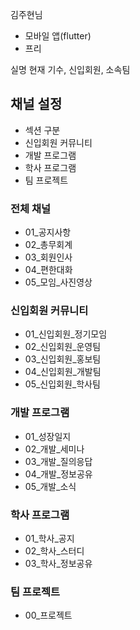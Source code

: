 
김주현님
- 모바일 앱(flutter)
- 프리



실명
현재 기수, 신입회원, 소속팀

## 채널 설정
- 섹션 구분
- 신입회원 커뮤니티
- 개발 프로그램
- 학사 프로그램
- 팀 프로젝트

### 전체 채널
- 01_공지사항
- 02_총무회계
- 03_회원인사
- 04_편한대화
- 05_모임_사진영상

### 신입회원 커뮤니티
- 01_신입회원_정기모임
- 02_신입회원_운영팀
- 03_신입회원_홍보팀
- 04_신입회원_개발팀
- 05_신입회원_학사팀

### 개발 프로그램
- 01_성장일지
- 02_개발_세미나
- 03_개발_질의응답
- 04_개발_정보공유
- 05_개발_소식

### 학사 프로그램
- 01_학사_공지
- 02_학사_스터디
- 03_학사_정보공유

### 팀 프로젝트
- 00_프로젝트
